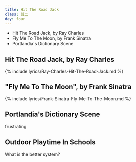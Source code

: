 ```yaml
---
title: Hit The Road Jack
class: 普二
day: four
---
```


- Hit The Road Jack, by Ray Charles
- Fly Me To The Moon, by Frank Sinatra
- Portlandia's Dictionary Scene

## Hit The Road Jack, by Ray Charles

{% include lyrics/Ray-Charles-Hit-The-Road-Jack.md %}

## "Fly Me To The Moon", by Frank Sinatra

{% include lyrics/Frank-Sinatra-Fly-Me-To-The-Moon.md %}

## Portlandia's Dictionary Scene

frustrating

## Outdoor Playtime In Schools

What is the better system?




